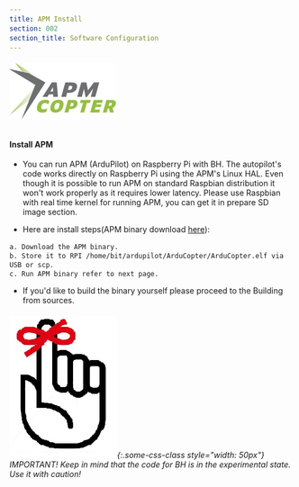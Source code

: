 ```yaml
---
title: APM Install
section: 002
section_title: Software Configuration
---
```



###### ![interface diagram](/documents/2015/12/13/common/apm_copter.jpg)

#### **Install APM**

   * You can run APM (ArduPilot) on Raspberry Pi with BH. The autopilot's code works directly on Raspberry Pi using the APM's Linux HAL.
     Even though it is possible to run APM on standard Raspbian distribution it won't work properly as it requires lower latency.
     Please use Raspbian with real time kernel for running APM, you can get it in prepare SD image section.

   * Here are install steps(APM binary download [here](https://github.com/bithollow/tools/tree/master/pkg)):

    a. Download the APM binary.
    b. Store it to RPI /home/bit/ardupilot/ArduCopter/ArduCopter.elf via USB or scp.
    c. Run APM binary refer to next page.

   * If you'd like to build the binary yourself please proceed to the Building from sources.

###### ![interface diagram](/documents/2015/12/13/common/Note.jpg){:.some-css-class style="width: 50px"} IMPORTANT! Keep in mind that the code for BH is in the experimental state. Use it with caution!
